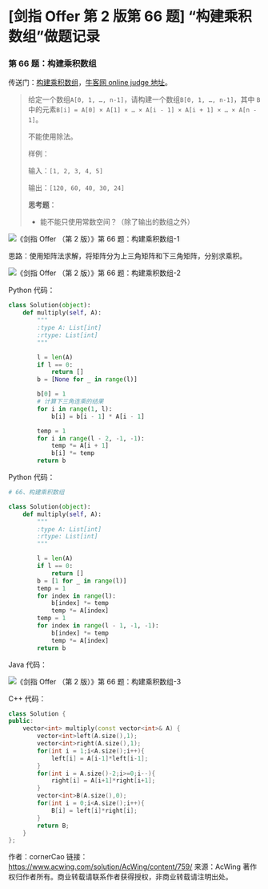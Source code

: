 # [剑指 Offer 第 2 版第 66 题] “构建乘积数组”做题记录

### 第 66 题：构建乘积数组

传送门：[构建乘积数组](https://www.acwing.com/problem/content/82/)，[牛客网 online judge 地址](https://www.nowcoder.com/practice/94a4d381a68b47b7a8bed86f2975db46?tpId=13&tqId=11204&tPage=3&rp=3&ru=/ta/coding-interviews&qru=/ta/coding-interviews/question-ranking)。

> 给定一个数组`A[0, 1, …, n-1]`，请构建一个数组`B[0, 1, …, n-1]`，其中 `B` 中的元素`B[i] = A[0] × A[1] × … × A[i - 1] × A[i + 1] × … × A[n - 1]`。
>
> 不能使用除法。
>
> 样例：
>
> 输入：`[1, 2, 3, 4, 5]`
>
> 输出：`[120, 60, 40, 30, 24]`
>
> **思考题**：
>
> - 能不能只使用常数空间？（除了输出的数组之外）

![《剑指 Offer （第 2 版）》第 66 题：构建乘积数组-1](http://upload-images.jianshu.io/upload_images/414598-463ad49cddc9fb23.jpg?imageMogr2/auto-orient/strip%7CimageView2/2/w/1240)

思路：使用矩阵法求解，将矩阵分为上三角矩阵和下三角矩阵，分别求乘积。

![《剑指 Offer （第 2 版）》第 66 题：构建乘积数组-2](http://upload-images.jianshu.io/upload_images/414598-360bfbd499628d2b.jpg?imageMogr2/auto-orient/strip%7CimageView2/2/w/1240)

Python 代码：

```python
class Solution(object):
    def multiply(self, A):
        """
        :type A: List[int]
        :rtype: List[int]
        """

        l = len(A)
        if l == 0:
            return []
        b = [None for _ in range(l)]

        b[0] = 1
        # 计算下三角连乘的结果
        for i in range(1, l):
            b[i] = b[i - 1] * A[i - 1]

        temp = 1
        for i in range(l - 2, -1, -1):
            temp *= A[i + 1]
            b[i] *= temp
        return b
```

Python 代码：

```python
# 66、构建乘积数组

class Solution(object):
    def multiply(self, A):
        """
        :type A: List[int]
        :rtype: List[int]
        """

        l = len(A)
        if l == 0:
            return []
        b = [1 for _ in range(l)]
        temp = 1
        for index in range(l):
            b[index] *= temp
            temp *= A[index]
        temp = 1
        for index in range(l - 1, -1, -1):
            b[index] *= temp
            temp *= A[index]
        return b
```

Java 代码：

![《剑指 Offer （第 2 版）》第 66 题：构建乘积数组-3](http://upload-images.jianshu.io/upload_images/414598-22eb8c11611891f4.jpg?imageMogr2/auto-orient/strip%7CimageView2/2/w/1240)

C++ 代码：

```c++
class Solution {
public:
    vector<int> multiply(const vector<int>& A) {
        vector<int>left(A.size(),1);
        vector<int>right(A.size(),1);
        for(int i = 1;i<A.size();i++){
            left[i] = A[i-1]*left[i-1];
        }
        for(int i = A.size()-2;i>=0;i--){
            right[i] = A[i+1]*right[i+1];
        }
        vector<int>B(A.size(),0);
        for(int i = 0;i<A.size();i++){
            B[i] = left[i]*right[i];
        }
        return B;
    }
};
```

作者：cornerCao
链接：https://www.acwing.com/solution/AcWing/content/759/
来源：AcWing
著作权归作者所有。商业转载请联系作者获得授权，非商业转载请注明出处。

<script src='https://cdnjs.cloudflare.com/ajax/libs/mathjax/2.7.5/MathJax.js?config=TeX-MML-AM_CHTML' async></script>

<script type="text/x-mathjax-config">
MathJax.Hub.Config({
tex2jax: {
  inlineMath: [['$','$'], ['\\(','\\)']],
  processEscapes: true
  },
displayAlign : "left",
TeX: {
        equationNumbers: {
            autoNumber: "all",
            useLabelIds: true
        }
    },
    "HTML-CSS": {
        linebreaks: {
            automatic: true
        },
        scale: 100,
        styles: {
          ".MathJax_Display": {
            "text-align": "left",
            "width" : "auto",
            "margin": "10px 0px 10px 0px !important",
            "background-color": "#f5f5f5 !important",
            "border-radius": "3px !important",
            border:  "1px solid #ccc !important",
            padding: "5px 5px 5px 5px !important"
          },
          ".MathJax": {
            "background-color": "#f5f5f5 !important",
            padding: "2px 2px 2px 2px !important"
          }
        }
    },
    SVG: {
        linebreaks: {
            automatic: true
        }
    }
});
</script>